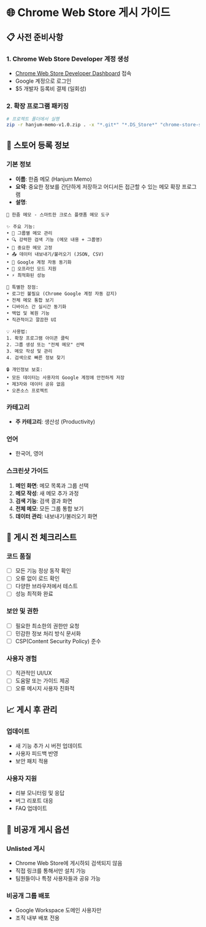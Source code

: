 # 🌐 Chrome Web Store 게시 가이드

## 📋 사전 준비사항

### 1. Chrome Web Store Developer 계정 생성
- [Chrome Web Store Developer Dashboard](https://chrome.google.com/webstore/developer/dashboard) 접속
- Google 계정으로 로그인
- $5 개발자 등록비 결제 (일회성)

### 2. 확장 프로그램 패키징
```bash
# 프로젝트 폴더에서 실행
zip -r hanjum-memo-v1.0.zip . -x "*.git*" "*.DS_Store*" "chrome-store-setup.md"
```

## 📝 스토어 등록 정보

### 기본 정보
- **이름**: 한줌 메모 (Hanjum Memo)
- **요약**: 중요한 정보를 간단하게 저장하고 어디서든 접근할 수 있는 메모 확장 프로그램
- **설명**: 
```
📝 한줌 메모 - 스마트한 크로스 플랫폼 메모 도구

✨ 주요 기능:
• 📁 그룹별 메모 관리
• 🔍 강력한 검색 기능 (메모 내용 + 그룹명)
• 📌 중요한 메모 고정
• 📤 데이터 내보내기/불러오기 (JSON, CSV)
• 🔄 Google 계정 자동 동기화
• 📱 오프라인 모드 지원
• ⚡ 최적화된 성능

🌟 특별한 장점:
• 로그인 불필요 (Chrome Google 계정 자동 감지)
• 전체 메모 통합 보기
• 디바이스 간 실시간 동기화
• 백업 및 복원 기능
• 직관적이고 깔끔한 UI

💡 사용법:
1. 확장 프로그램 아이콘 클릭
2. 그룹 생성 또는 "전체 메모" 선택
3. 메모 작성 및 관리
4. 검색으로 빠른 정보 찾기

🔒 개인정보 보호:
• 모든 데이터는 사용자의 Google 계정에 안전하게 저장
• 제3자와 데이터 공유 없음
• 오픈소스 프로젝트
```

### 카테고리
- **주 카테고리**: 생산성 (Productivity)

### 언어
- 한국어, 영어

### 스크린샷 가이드
1. **메인 화면**: 메모 목록과 그룹 선택
2. **메모 작성**: 새 메모 추가 과정
3. **검색 기능**: 검색 결과 화면
4. **전체 메모**: 모든 그룹 통합 보기
5. **데이터 관리**: 내보내기/불러오기 화면

## 🔧 게시 전 체크리스트

### 코드 품질
- [ ] 모든 기능 정상 동작 확인
- [ ] 오류 없이 로드 확인
- [ ] 다양한 브라우저에서 테스트
- [ ] 성능 최적화 완료

### 보안 및 권한
- [ ] 필요한 최소한의 권한만 요청
- [ ] 민감한 정보 처리 방식 문서화
- [ ] CSP(Content Security Policy) 준수

### 사용자 경험
- [ ] 직관적인 UI/UX
- [ ] 도움말 또는 가이드 제공
- [ ] 오류 메시지 사용자 친화적

## 📈 게시 후 관리

### 업데이트
- 새 기능 추가 시 버전 업데이트
- 사용자 피드백 반영
- 보안 패치 적용

### 사용자 지원
- 리뷰 모니터링 및 응답
- 버그 리포트 대응
- FAQ 업데이트

## 🎯 비공개 게시 옵션

### Unlisted 게시
- Chrome Web Store에 게시하되 검색되지 않음
- 직접 링크를 통해서만 설치 가능
- 팀원들이나 특정 사용자들과 공유 가능

### 비공개 그룹 배포
- Google Workspace 도메인 사용자만
- 조직 내부 배포 전용 